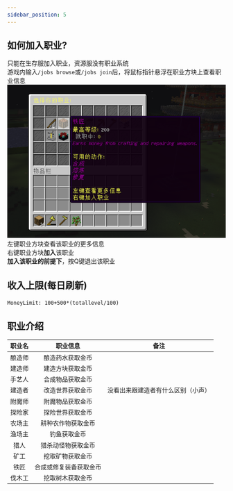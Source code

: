 ```yaml
---
sidebar_position: 5
---
```

## 如何加入职业?  
只能在生存服加入职业，资源服没有职业系统  
游戏内输入`/jobs browse`或`/jobs join`后，将鼠标指针悬浮在职业方块上查看职业信息
![](_images/职业.png)
左键职业方块查看该职业的更多信息  
右键职业方块**加入**该职业  
**加入该职业的前提下**，按Q键退出该职业  

## 收入上限(每日刷新)  
`MoneyLimit: 100+500*(totallevel/100)`

## 职业介绍 
|  职业名   |               职业信息               |                            备注                            |
| :---------: | :----------------------------------: | :--------------------------------------------------------: |
|  酿造师  |     酿造药水获取金币     |     
|  建造师  |        建造方块获取金币  |    
|  手艺人  |      合成物品获取金币    |    
|  建造者  |        改造世界获取金币  |   没看出来跟建造者有什么区别（小声） 
|  附魔师  |       附魔物品获取金币   |    
|  探险家  |      探险世界获取金币    |    
|  农场主  |       耕种农作物获取金币   |    
|  渔场主  |       钓鱼获取金币   |    
|  猎人  |     猎杀动怪物获取金币     |    
|  矿工  |     挖取矿物获取金币     |    
|  铁匠  |       合成或修复装备获取金币   |    
|  伐木工  |     挖取树木获取金币     |    